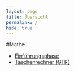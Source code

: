 ```yaml
---
layout: page
title: Übersicht
permalink: /
hide: true
---
```


#Mathe
* [Einführungsphase](einfuehrungsphase)
* [Taschenrechner (GTR)](taschenrechner)
